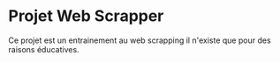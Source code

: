 # Projet Web Scrapper 

Ce projet est un entrainement au web scrapping il n'existe que pour des raisons éducatives.
